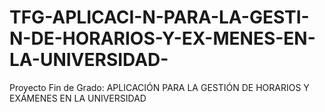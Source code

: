 # TFG-APLICACI-N-PARA-LA-GESTI-N-DE-HORARIOS-Y-EX-MENES-EN-LA-UNIVERSIDAD-
Proyecto Fin de Grado: APLICACIÓN PARA LA GESTIÓN DE HORARIOS Y EXÁMENES EN LA UNIVERSIDAD
